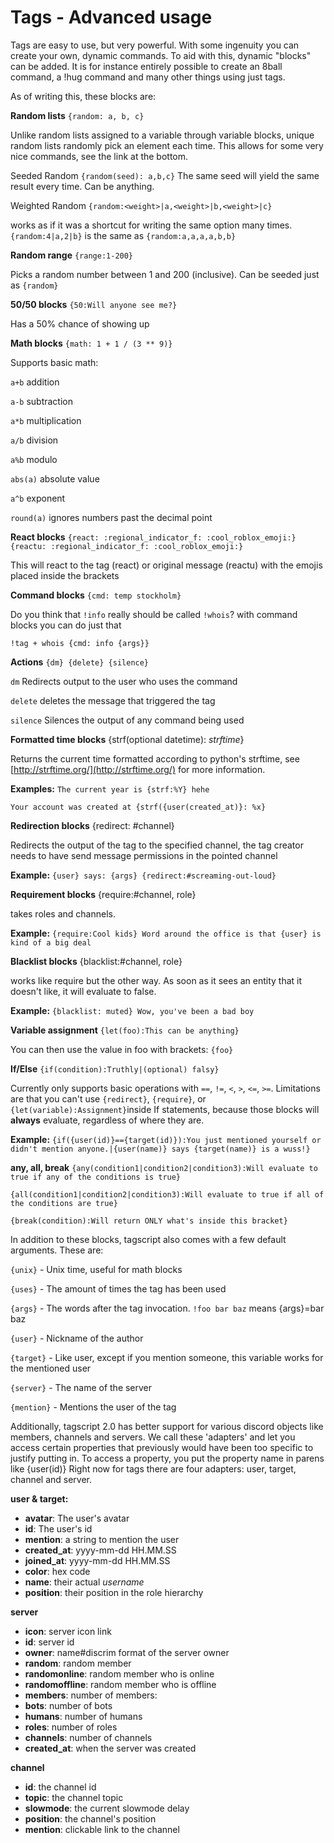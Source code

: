 # Tags - Advanced usage

Tags are easy to use, but very powerful. With some ingenuity you can create your own, dynamic commands. To aid with this, dynamic "blocks" can be added. It is for instance entirely possible to create an 8ball command, a !hug command and many other things using just tags.

As of writing this, these blocks are:

**Random lists** `{random: a, b, c}`

Unlike random lists assigned to a variable through variable blocks, unique random lists randomly pick an element each time. This allows for some very nice commands, see the link at the bottom.

Seeded Random `{random(seed): a,b,c}` The same seed will yield the same result every time. Can be anything.

Weighted Random `{random:<weight>|a,<weight>|b,<weight>|c}`

 works as if it was a shortcut for writing the same option many times. `{random:4|a,2|b}` is the same as `{random:a,a,a,a,b,b}`

**Random range** `{range:1-200}`

Picks a random number between 1 and 200 \(inclusive\). Can be seeded just as `{random}`

**50/50 blocks** `{50:Will anyone see me?}`

Has a 50% chance of showing up

**Math blocks** `{math: 1 + 1 / (3 ** 9)}`

Supports basic math:

`a+b` addition

`a-b` subtraction

`a*b` multiplication

`a/b` division

`a%b` modulo

`abs(a)` absolute value

`a^b` exponent

`round(a)` ignores numbers past the decimal point

**React blocks** `{react: :regional_indicator_f: :cool_roblox_emoji:}` `{reactu: :regional_indicator_f: :cool_roblox_emoji:}`

This will react to the tag \(react\) or original message \(reactu\) with the emojis placed inside the brackets

**Command blocks** `{cmd: temp stockholm}`

Do you think that `!info` really should be called `!whois`? with command blocks you can do just that

`!tag + whois {cmd: info {args}}`

**Actions** `{dm} {delete} {silence}`

`dm` Redirects output to the user who uses the command

`delete` deletes the message that triggered the tag

`silence` Silences the output of any command being used

**Formatted time blocks** {strf\(optional datetime\): _strftime_}

Returns the current time formatted according to python's strftime, see [http://strftime.org/](http://strftime.org/) for more information.

**Examples:** `The current year is {strf:%Y} hehe`

`Your account was created at {strf({user(created_at)}: %x}`

**Redirection blocks** {redirect: \#channel}

Redirects the output of the tag to the specified channel, the tag creator needs to have send message permissions in the pointed channel

**Example:** `{user} says: {args} {redirect:#screaming-out-loud}`

**Requirement blocks** {require:\#channel, role}

takes roles and channels.

**Example:** `{require:Cool kids} Word around the office is that {user} is kind of a big deal`

**Blacklist blocks** {blacklist:\#channel, role}

works like require but the other way. As soon as it sees an entity that it doesn't like, it will evaluate to false.

**Example:** `{blacklist: muted} Wow, you've been a bad boy`

**Variable assignment** `{let(foo):This can be anything}`

You can then use the value in foo with brackets: `{foo}`

**If/Else** `{if(condition):Truthly|(optional) falsy}`

Currently only supports basic operations with `==`, `!=`, `<`, `>`, `<=`, `>=`. Limitations are that you can't use `{redirect}`, `{require}`, or `{let(variable):Assignment}`inside If statements, because those blocks will **always** evaluate, regardless of where they are.

**Example:** `{if({user(id)}=={target(id)}):You just mentioned yourself or didn't mention anyone.|{user(name)} says {target(name)} is a wuss!}`

**any, all, break** `{any(condition1|condition2|condition3):Will evaluate to true if any of the conditions is true}`

`{all(condition1|condition2|condition3):Will evaluate to true if all of the conditions are true}`

`{break(condition):Will return ONLY what's inside this bracket}`

In addition to these blocks, tagscript also comes with a few default arguments. These are:

`{unix}` - Unix time, useful for math blocks

`{uses}` - The amount of times the tag has been used

`{args}` - The words after the tag invocation. `!foo bar baz` means {args}=bar baz

`{user}` - Nickname of the author

`{target}` - Like user, except if you mention someone, this variable works for the mentioned user

`{server}` - The name of the server

`{mention}` - Mentions the user of the tag

Additionally, tagscript 2.0 has better support for various discord objects like members, channels and servers. We call these 'adapters' and let you access certain properties that previously would have been too specific to justify putting in. To access a property, you put the property name in parens like {user\(id\)} Right now for tags there are four adapters: user, target, channel and server.

**user & target:**

* **avatar**: The user's avatar
* **id**: The user's id 
* **mention**: a string to mention the user
* **created\_at**: yyyy-mm-dd HH.MM.SS 
* **joined\_at**: yyyy-mm-dd HH.MM.SS 
* **color**: hex code 
* **name**: their actual _username_ 
* **position**: their position in the role hierarchy

**server**

* **icon**: server icon link 
* **id**: server id 
* **owner**: name\#discrim format of the server owner 
* **random**: random member 
* **randomonline**: random member who is online 
* **randomoffline**: random member who is offline 
* **members**: number of members: 
* **bots**: number of bots 
* **humans**: number of humans 
* **roles**: number of roles 
* **channels**: number of channels 
* **created\_at**: when the server was created

**channel**

* **id**: the channel id 
* **topic**: the channel topic 
* **slowmode**: the current slowmode delay 
* **position**: the channel's position 
* **mention**: clickable link to the channel

